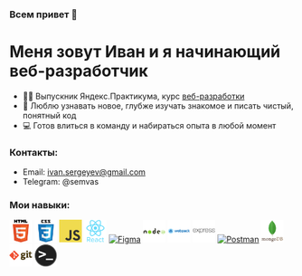 ### Всем привет 👋

<h1 align="left">Меня зовут Иван и я начинающий веб-разработчик</h1>

- 👨‍🎓 Выпускник Яндекс.Практикума, курс [веб-разработки](https://praktikum.yandex.ru/web/)
- 📙 Люблю узнавать новое, глубже изучать знакомое и писать чистый, понятный код
- 💻 Готов влиться в команду и набираться опыта в любой момент

### Контакты:
- Email: ivan.sergeyev@gmail.com
- Telegram: @semvas

### Мои навыки:
<p align="left">
<a href="https://www.w3.org/html/" target="_blank"><img alt="HTML5" width="40" src="https://raw.githubusercontent.com/github/explore/80688e429a7d4ef2fca1e82350fe8e3517d3494d/topics/html/html.png" /></a>
<a href="https://www.w3schools.com/css/" target="_blank"> <img alt="CSS3" width="40" src="https://raw.githubusercontent.com/github/explore/80688e429a7d4ef2fca1e82350fe8e3517d3494d/topics/css/css.png" /></a>
<a href="https://developer.mozilla.org/en-US/docs/Web/JavaScript" target="_blank"><img alt="JavaScript" width="40" src="https://raw.githubusercontent.com/github/explore/80688e429a7d4ef2fca1e82350fe8e3517d3494d/topics/javascript/javascript.png" /></a>
<a href="https://reactjs.org/" target="_blank"><img alt="React" width="40" src="https://raw.githubusercontent.com/devicons/devicon/master/icons/react/react-original-wordmark.svg" /></a>
<a href="https://www.figma.com/" target="_blank"><img alt="Figma" width="40" src="https://www.vectorlogo.zone/logos/figma/figma-icon.svg" /></a>
<a href="https://nodejs.org" target="_blank"><img alt="Node.js" width="40" src="https://raw.githubusercontent.com/devicons/devicon/master/icons/nodejs/nodejs-original-wordmark.svg" /></a>
<a href="https://webpack.js.org" target="_blank"><img alt="Webpack" width="40" src="https://raw.githubusercontent.com/devicons/devicon/d00d0969292a6569d45b06d3f350f463a0107b0d/icons/webpack/webpack-original-wordmark.svg" /></a>
<a href="https://expressjs.com" target="_blank"><img alt="Express" width="40" src="https://raw.githubusercontent.com/devicons/devicon/master/icons/express/express-original-wordmark.svg" /></a>
<a href="https://postman.com" target="_blank"><img alt="Postman" width="40" src="https://www.vectorlogo.zone/logos/getpostman/getpostman-icon.svg" /></a>
<a href="https://www.mongodb.com/" target="_blank"><img alt="MongoDB" width="40" src="https://raw.githubusercontent.com/devicons/devicon/master/icons/mongodb/mongodb-original-wordmark.svg" /></a>
<a href="https://git-scm.com/" target="_blank"><img alt="Git" width="40" src="https://raw.githubusercontent.com/github/explore/80688e429a7d4ef2fca1e82350fe8e3517d3494d/topics/git/git.png" /></a>
<img alt="Terminal" width="40" src="https://raw.githubusercontent.com/github/explore/80688e429a7d4ef2fca1e82350fe8e3517d3494d/topics/terminal/terminal.png" />
</p>
